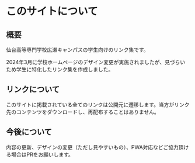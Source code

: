# このサイトについて
## 概要
仙台高等専門学校広瀬キャンパスの学生向けのリンク集です。

2024年3月に学校ホームページのデザイン変更が実施されましたが、見づらいため学生に特化したリンク集を作成しました。

## リンクについて
このサイトに掲載されている全てのリンクは公開元に遷移します。当方がリンク先のコンテンツをダウンロードし、再配布することはありません。

## 今後について
内容の更新、デザインの変更（ただし見やすいもの）、PWA対応などご協力頂ける場合はPRをお願いします。
